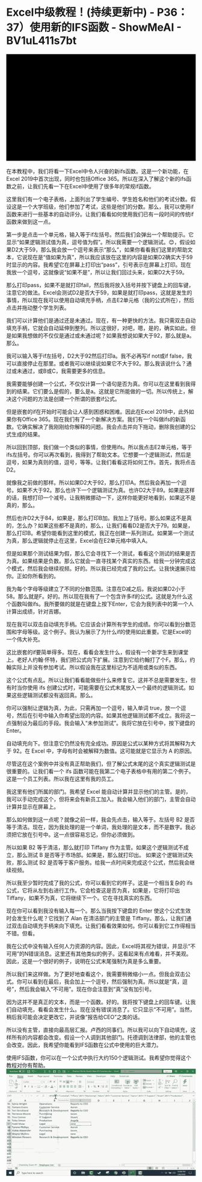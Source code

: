 # Excel中级教程！(持续更新中) - P36：37）使用新的IFS函数 - ShowMeAI - BV1uL411s7bt

![](img/ee8b3e4d42ee82516ef1fc26ea7d4a36_0.png)

在本教程中，我们将看一下Excel中令人兴奋的新ifs函数。这是一个新功能，在Excel 2019中首次出现，同时也包括Office 365。所以在深入了解这个新的ifs函数之前，让我们先看一下在Excel中使用了很多年的常规if函数。

这里我们有一个电子表格，上面列出了学生编号、学生姓名和他们的考试分数。假设这是一个大学班级，他们参加了考试，这些是他们的分数。那么，我可以使用if函数来进行一些基本的自动评分。让我们看看如何使用我们已有一段时间的传统if函数来做到这一点。

第一步是点击一个单元格，输入等于if左括号。然后我们会弹出一个帮助提示。它显示“如果逻辑测试值为真，逗号值为假”。所以我需要一个逻辑测试。😊，假设如果D2大于59，那么我会放一个逗号来表示“那么”，如果你看看我们这里的帮助文本，它说现在是“值如果为真”，所以我应该放在这里的内容是如果D2确实大于59时显示的内容。我希望它在屏幕上打印出“pass”，引号表示在屏幕上打印。现在我放一个逗号，这就像说“如果不是”，所以让我们回过头来，如果D2大于59。

那么打印pass，如果不是就打印fail，然后我将放入括号并按下键盘上的回车键，注意它的做法。Excel会测试D2是否大于59，如果是就打印pass，这就是发生的事情，所以现在我可以使用自动填充手柄，点击E2单元格（我的公式所在），然后点击并拖动整个学生列表。

我们可以计算他们是通过还是未通过。现在，有一种更快的方法。我只需双击自动填充手柄，它就会自动延伸到整列。所以这很好，对吧，嗯，是的，确实如此。但是如果我想做的不仅仅是通过或未通过呢？如果我想说如果大于92，那么就是a。那么。

我可以输入等于if左括号，D2大于92然后打印a。我不必再写if not或if false，我可以直接停止在那里。或者我可以继续说如果它不大于92。那么我该说什么？通过或未通过，或B或C，我需要更多的信息。

我需要能够创建一个公式，不仅仅计算一个语句是否为真。你可以在这里看到我得到的结果。它们要么是假的，要么是a。这就是它所能做的一切。所以传统上，解决这个问题的方法是创建一个所谓的嵌套if公式。

但是嵌套的if在开始时可能会让人感到困惑和困难。因此在Excel 2019中，此外如果你有Office 365。现在我们有了一个新解决方案。我们有一个叫做ifs的新函数。它确实解决了我刚刚给你解释的问题。我会点击并向下拖动，删除我创建的公式生成的结果。

所以回到顶部，我们做一个类似的事情，但使用ifs。所以我点击E2单元格，等于ifs左括号。你可以再次看到，我得到了帮助文本。它想要一个逻辑测试，然后是逗号，如果为真则的值，逗号，等等。让我们看看这将如何工作。首先，我将点击D2。

就像我之前做的那样。所以如果D2大于92，那么打印A。然后我会再加一个逗号。如果不大于92。那么也许下一个逻辑测试为真。也许D2大于89。如果是这样的话，我想打印一个减号。让我稍微挪动一下，这样你能更好地看到，如果这不是真的，那么。

然后也许D2大于84，如果是，那么打印B加。我加上了括号。那么如果这不是真的，怎么办？如果这些都不是真的，那么，让我们看看D2是否大于79。如果是，那么打印B。希望你能看到这里的模式，我正在创建一系列测试。如果第一个测试为真，那么逻辑就停止在这里，Excel会在E2单元格中填入A。

但是如果那个测试结果为假，那么它会寻找下一个测试，看看这个测试的结果是否为真。如果结果是负数。那么它就会一直寻找某个真实的东西。给我一分钟完成这个模式，然后我会继续视频。好的。所以我已经完成了我的公式。让我快速展示给你。正如你所看到的。

我为每个字母等级建立了不同的分数范围。注意在D减之后。我说如果D2小于58。那么就是F。好的。所以现在我有了一个包含许多if的公式。这就是为什么这个函数叫做ifs。我所要做的就是在键盘上按下Enter，它会为我列表中的第一个人计算出成绩，针对吉娜。

现在我可以双击自动填充手柄。它应该会计算所有学生的成绩。你可以看到分数范围和字母等级。这个例子。我认为展示了为什么if的使用如此重要。它是Excel的一个伟大补充。

这比嵌套的if要简单得多。现在，看看会发生什么，假设有一个新学生来到课堂上。老好人约翰·怀特，我们把公式向下扩展。注意到它给约翰打了个F。那么，约翰实际上并没有参加考试。所以假设我在这里标记为不适用或类似的东西。

这个公式有点乱。所以让我们看看能做些什么来修复它。这并不总是需要发生，但有时当你使用 ifs 创建公式时，可能需要在公式末尾放入一个最终的逻辑测试。如果这些逻辑测试都没有返回真。那么。

你可以强制让逻辑为真，为此，只需再加一个逗号，输入单词 true，放一个逗号，然后在引号中输入你希望出现的内容。如果其他逻辑测试都不成立。我将这一点强制设为最后的手段。我会输入“未参加测试”。我将它放在引号中，按下键盘的 Enter。

自动填充向下。但注意它仍然没有完全成功。原因是公式以某种方式将其解释为大于 92。在 Excel 中，字母有时会被解释为数值。这可能就是它显示为 A 的原因。

尽管这在这个案例中并没有真正帮助我们，但了解公式末尾的这个真实逻辑测试是很重要的。让我们看一个 ifs 函数可能在我第二个电子表格中有用的第二个例子。这是一个员工列表。所以我在这里有我的员工。

我这里有他们所属的部门。我希望 Excel 能自动计算并显示他们的主管。是的，我可以手动完成这个，但将来会有新员工加入。我会输入他们的部门，主管会自动计算并显示在屏幕上。

那么如何做到这一点呢？就像之前一样，我会先点击，输入等于。左括号 B2 是否等于清洁。现在，因为我处理的是一个单词，我处理的是文本，而不是数字。我必须把它放在引号中。这一点很容易忘记，但你必须做到。

所以如果 B2 等于清洁，那么就打印 Tiffany 作为主管。如果这个逻辑测试不成立，那么测试 B 是否等于市场部。如果是，那么就打印出。 如果这个逻辑测试失败，那么测试 B2 是否等于客户服务。给我一点时间来完成这个公式，然后我会继续视频。

所以我至少暂时完成了我的公式，你可以看到它的样子。这是一个相当复杂的 ifs 公式，它将从左到右进行工作。它会检查这是否为真，如果是，它将打印出 Tiffany，如果不为真，它将继续下一个。它在寻找真实的东西。

现在你可以看到我没有输入每一个。那么当我按下键盘的 Enter 使这个公式生效时会发生什么呢？它找到了 Alan 在清洁部门的主管是 Tiffany。那么，让我们通过双击自动填充手柄来向下填充。让我们看看效果如何。你可以看到它工作得相当不错。但看。

我在公式中没有输入任何人力资源的内容。因此，Excel将其视为错误，并显示“不可用”的N错误消息。这里还有其他类似的例子。这看起来有点难看，并不美观。因此，这是一个很好的例子，说明在公式末尾强制为真是多么重要。

所以我们来这样做。为了更好地查看这个，我需要稍微缩小一点。但我会双击公式。你可以看到在最后，我会加上一个逗号，然后强制为真。所以就是“真，逗号”，然后我会输入“不可用”。现在你会注意到“真”没有加引号。

因为这并不是真正的文本，而是一个函数。好的。我将按下键盘上的回车键。让我们自动填充，看看会发生什么。现在没有错误消息了。它只显示“不可用”。当然，稍后我可能会决定更改它，并说像“报告给CEO”之类的话。

所以没有主管，直接向最高层汇报。卢西的同事们。所以我可以向下自动填充，这样所有的内容都会改变。假设一个人调到其他部门。托德调到法律部，他的主管也会改变。因此，我希望你能看到IFS函数在公式中使用的巨大潜力。

使用IFS函数，你可以在一个公式中执行大约150个逻辑测试。我希望你觉得这个教程对你有帮助。![](img/ee8b3e4d42ee82516ef1fc26ea7d4a36_2.png)
